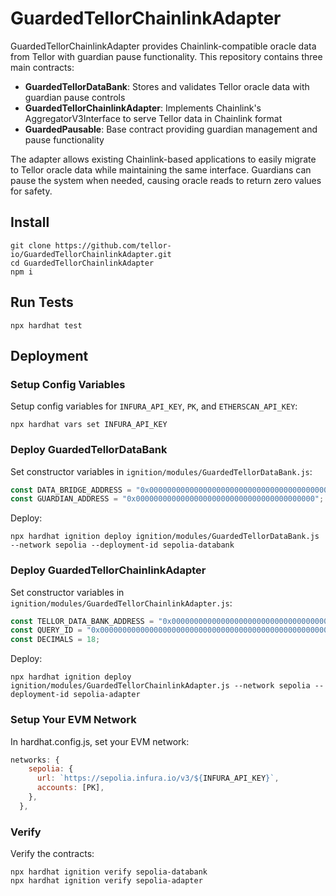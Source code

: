 # GuardedTellorChainlinkAdapter

GuardedTellorChainlinkAdapter provides Chainlink-compatible oracle data from Tellor with guardian pause functionality. This repository contains three main contracts:

- **GuardedTellorDataBank**: Stores and validates Tellor oracle data with guardian pause controls
- **GuardedTellorChainlinkAdapter**: Implements Chainlink's AggregatorV3Interface to serve Tellor data in Chainlink format
- **GuardedPausable**: Base contract providing guardian management and pause functionality

The adapter allows existing Chainlink-based applications to easily migrate to Tellor oracle data while maintaining the same interface. Guardians can pause the system when needed, causing oracle reads to return zero values for safety.

## Install
```shell
git clone https://github.com/tellor-io/GuardedTellorChainlinkAdapter.git
cd GuardedTellorChainlinkAdapter
npm i
```

## Run Tests
```shell
npx hardhat test
```

## Deployment

### Setup Config Variables
Setup config variables for `INFURA_API_KEY`, `PK`, and `ETHERSCAN_API_KEY`:

```shell
npx hardhat vars set INFURA_API_KEY
```

### Deploy GuardedTellorDataBank

Set constructor variables in `ignition/modules/GuardedTellorDataBank.js`:

```javascript
const DATA_BRIDGE_ADDRESS = "0x0000000000000000000000000000000000000000";
const GUARDIAN_ADDRESS = "0x0000000000000000000000000000000000000000";
```

Deploy:

```shell
npx hardhat ignition deploy ignition/modules/GuardedTellorDataBank.js --network sepolia --deployment-id sepolia-databank
```

### Deploy GuardedTellorChainlinkAdapter

Set constructor variables in `ignition/modules/GuardedTellorChainlinkAdapter.js`:

```javascript
const TELLOR_DATA_BANK_ADDRESS = "0x0000000000000000000000000000000000000000";
const QUERY_ID = "0x0000000000000000000000000000000000000000000000000000000000000000";
const DECIMALS = 18;
```

Deploy:

```shell
npx hardhat ignition deploy ignition/modules/GuardedTellorChainlinkAdapter.js --network sepolia --deployment-id sepolia-adapter
```

### Setup Your EVM Network

In hardhat.config.js, set your EVM network:

```javascript
networks: {
    sepolia: {
      url: `https://sepolia.infura.io/v3/${INFURA_API_KEY}`,
      accounts: [PK],
    },
  },
```

### Verify
Verify the contracts:

```shell
npx hardhat ignition verify sepolia-databank
npx hardhat ignition verify sepolia-adapter
```